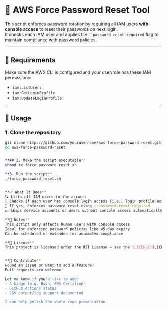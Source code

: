 # 🔐 AWS Force Password Reset Tool

This script enforces password rotation by requiring all IAM users **with console access** to reset their passwords on next login.  
It checks each IAM user and applies the `--password-reset-required` flag to maintain compliance with password policies.

---

## 🔧 Requirements

Make sure the AWS CLI is configured and your user/role has these IAM permissions:

- `iam:ListUsers`
- `iam:GetLoginProfile`
- `iam:UpdateLoginProfile`

---

## 🚀 Usage

### 1. Clone the repository
```bash
git clone https://github.com/yourusername/aws-force-password-reset.git
cd aws-force-password-reset


**## 2. Make the script executable**
chmod +x force_password_reset.sh

**3. Run the script**
./force_password_reset.sh


**✅ What It Does**
🔍 Lists all IAM users in the account
👤 Checks if each user has console login access (i.e., login profile exists)
🔁 If yes, enforces password reset using --password-reset-required
⏭ Skips service accounts or users without console access automatically

**📌 Notes**
This script only affects human users with console access
Ideal for enforcing password policies like 45-day expiry
Can be scheduled or extended for automated compliance

**📄 License**
This project is licensed under the MIT License — see the [LICENSE](LICENSE) file for details.


**🤝 Contribute**
Found an issue or want to add a feature?
Pull requests are welcome!

Let me know if you'd like to add:
- A badge (e.g. Bash, AWS Certified)
- GitHub Actions status
- CSV output/log support documented

I can help polish the whole repo presentation.



